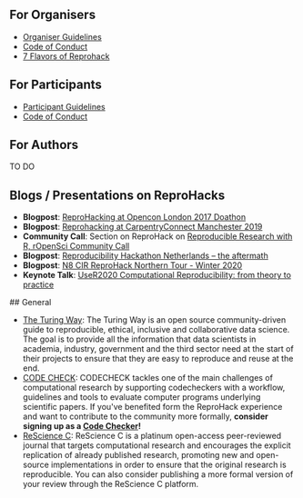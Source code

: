 ## For Organisers

- [Organiser Guidelines](organiser_guidelines)
- [Code of Conduct](code-of-conduct)
- [7 Flavors of Reprohack](ways-to-reprohack) 

## For Participants

- [Participant Guidelines](participant_guidelines)
- [Code of Conduct](code-of-conduct)


## For Authors

TO DO


## Blogs / Presentations on ReproHacks

- **Blogpost**: [ReproHacking at Opencon London 2017
 Doathon](https://rse.shef.ac.uk/blog/opencon-london/)
- **Blogpost**: [Reprohacking at CarpentryConnect
    Manchester 2019](https://software.ac.uk/blog/2019-08-07-reprohacking-carpentryconnect-manchester-2019)
- **Community Call**: Section on ReproHack on [Reproducible Research
    with R, rOpenSci Community Call](https://vimeo.com/351259131)
- **Blogpost**: [Reproducibility Hackathon Netherlands – the
    aftermath](https://www.software.ac.uk/blog/2020-01-15-reproducibility-hackathon-netherlands-aftermath)
- **Blogpost**: [N8 CIR ReproHack Northern Tour -
    Winter 2020](https://n8cir.org.uk/news/reprohacks/) 
- **Keynote Talk**: [UseR2020 Computational Reproducibility: from theory to practice](https://www.youtube.com/watch?v=KHMW8fV2NXo)


## General

- [The Turing Way](https://the-turing-way.netlify.app/welcome): The Turing Way is an open source community-driven guide to reproducible, ethical, inclusive and collaborative data science. The goal is to provide all the information that data scientists in academia, industry, government and the third sector need at the start of their projects to ensure that they are easy to reproduce and reuse at the end.
- [CODE CHECK](https://codecheck.org.uk/): CODECHECK tackles one of the main challenges of computational research by supporting codecheckers with a workflow, guidelines and tools to evaluate computer programs underlying scientific papers. If you've benefited form the ReproHack experience and want to contribute to the community more formally, **consider signing up as a [Code Checker](https://github.com/codecheckers/codecheckers/issues/new?assignees=nuest&labels=registration&template=codechecker-registration.md&title=Register+as+codechecker)!**
- [ReScience C](http://rescience.github.io/): ReScience C is a platinum open-access peer-reviewed journal that targets computational research and encourages the explicit replication of already published research, promoting new and open-source implementations in order to ensure that the original research is reproducible. You can also consider publishing a more formal version of your review through the ReScience C platform. 
